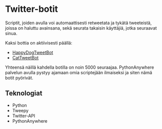 # Twitter-botit
Scriptit, joiden avulla voi automaattisesti retweetata ja tykätä tweeteistä, joissa on haluttu avainsana, sekä seurata takaisin käyttäjiä, jotka seuraavat sinua. 

Kaksi bottia on aktiivisesti päällä: 
- [HappyDogTweetBot](https://twitter.com/HappyTweetBot1)
- [CatTweetBot](https://twitter.com/CatTweetBot1)

Yhteensä näillä kahdella botilla on noin 5000 seuraajaa. PythonAnywhere palvelun avulla pystyy ajamaan omia scriptejään ilmaiseksi ja siten nämä botit pyörivät. 

## Teknologiat
 - Python
 - Tweepy
 - Twitter-API
 - PythonAnywhere

